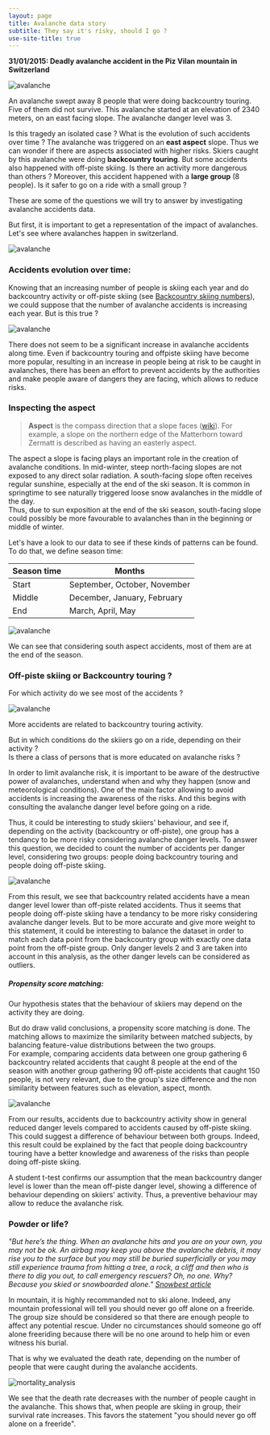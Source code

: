 ```yaml
---
layout: page
title: Avalanche data story
subtitle: They say it's risky, should I go ?
use-site-title: true
---
```


**31/01/2015: Deadly avalanche accident in the Piz Vilan mountain in Switzerland**

![avalanche](img/accident_31_01_2015.jpg)

An avalanche swept away 8 people that were doing backcountry touring. Five of them did not survive. This avalanche started at an elevation of 2340 meters, on an east facing slope. The avalanche danger level was 3.

Is this tragedy an isolated case ?
What is the evolution of such accidents over time ?
The avalanche was triggered on an **east aspect** slope. Thus we can wonder if there are aspects associated with higher risks. 
Skiers caught by this avalanche were doing **backcountry touring**. But some accidents also happened with off-piste skiing. Is there an activity more dangerous than others ?
Moreover, this accident happened with a **large group** (8 people). Is it safer to go on a ride with a small group ?

These are some of the questions we will try to answer by investigating avalanche accidents data.

But first, it is important to get a representation of the impact of avalanches. Let's see where avalanches happen in switzerland.


![avalanche](img/images_data_story/map.png)

### Accidents evolution over time:

Knowing that an increasing number of people is skiing each year and do backcountry activity or off-piste skiing (see [Backcountry skiing numbers](https://books.google.ch/books?id=V3BADwAAQBAJ)), we could suppose that the number of avalanche accidents is increasing each year. But is this true ?

![avalanche](img/images_data_story/time_evolution.png)

There does not seem to be a significant increase in avalanche accidents along time. Even if backcountry touring and offpiste skiing have become more popular, resulting in an increase in people being at risk to be caught in avalanches, there has been an effort to prevent accidents by the authorities and make people aware of dangers they are facing, which allows to reduce risks.

### Inspecting the aspect

> **Aspect** is the compass direction that a slope faces ([wiki](https://en.wikipedia.org/wiki/Aspect_(geography))). For example, a slope on the northern edge of the Matterhorn toward Zermatt is described as having an easterly aspect.

The aspect a slope is facing plays an important role in the creation of avalanche conditions.
In mid-winter, steep north-facing slopes are not exposed to any direct solar radiation. A south-facing slope often receives regular sunshine, especially at the end of the ski season. It is common in springtime to see naturally triggered loose snow avalanches in the middle of the day.
<br>
Thus, due to sun exposition at the end of the ski season, south-facing slope could possibly be more favourable to avalanches than in the beginning or middle of winter.

Let's have a look to our data to see if these kinds of patterns can be found.
To do that, we define season time:

| Season time | Months                        |
| ----------- | ----------------------------- |
| Start       | September, October,  November |
| Middle      | December, January, February   |
| End         | March, April, May             |



![avalanche](img/images_data_story/aspect_analysis.png)

We can see that considering south aspect accidents, most of them are at the end of the season.

###  Off-piste skiing or Backcountry touring ?

For which activity do we see most of the accidents ?

![avalanche](img/images_data_story/activity_count.png)

More accidents are related to backcountry touring activity.

But in which conditions do the skiiers go on a ride, depending on their activity ?
<br>
Is there a class of persons that is more educated on avalanche risks ?

In order to limit avalanche risk, it is important to be aware of the destructive power of avalanches, understand when and why they happen (snow and meteorological conditions).
One of the main factor allowing to avoid accidents is increasing the awareness of the risks. And this begins with consulting the avalanche danger level before going on a ride.

Thus, it could be interesting to study skiiers' behaviour, and see if, depending on the activity (backcountry or off-piste), one group has a tendancy to be more risky considering avalanche danger levels.
To answer this question, we decided to count the number of accidents per danger level, considering two groups: people doing backcountry touring and people doing off-piste skiing.

![avalanche](img/images_data_story/capture.jpg)

From this result, we see that backcountry related accidents have a mean danger level lower than off-piste related accidents. Thus it seems that people doing off-piste skiing have a tendancy to be more risky considering avalanche danger levels.
But to be more accurate and give more weight to this statement, it could be interesting to balance the dataset in order to match each data point from the backcountry group with exactly one data point from the off-piste group.
Only danger levels 2 and 3 are taken into account in this analysis, as the other danger levels can be considered as outliers.

##### Propensity score matching:

Our hypothesis states that the behaviour of skiiers may depend on the activity they are doing.

But do draw valid conclusions, a propensity score matching is done. The matching allows to maximize the similarity between matched subjects, by balancing feature-value distributions between the two groups.
<br> For example, comparing accidents data between one group gathering 6 backcountry related accidents that caught 8 people at the end of the season with another group gathering 90 off-piste accidents that caught 150 people, is not very relevant, due to the group's size difference and the non similarity between features such as elevation, aspect, month.

![avalanche](img/images_data_story/activity_danger_level.png)

From our results, accidents due to backcountry activity show in general reduced danger levels compared to accidents caused by off-piste skiing. This could suggest a difference of behaviour between both groups. Indeed, this result could be explained by the fact that people doing backcountry touring have a better knowledge and awareness of the risks than people doing off-piste skiing.

A student t-test confirms our assumption that the mean backcountry danger level is lower than the mean off-piste danger level, showing a difference of behaviour depending on skiiers' activity.
Thus, a preventive behaviour may allow to reduce the avalanche risk.

### Powder or life?

_"But here’s the thing. When an avalanche hits and you are on your own, you may not be ok. An airbag may keep you above the avalanche debris, it may rise you to the surface but you may still be buried superficially or you may still experience trauma from hitting a tree, a rock, a cliff and then who is there to dig you out, to call emergency rescuers?
Oh, no one. Why? Because you skied or snowboarded alone." [Snowbest article](http://www.snowsbest.com/ski-or-board-off-piste-alone-dont-be-an-idiot/)_

In mountain, it is highly recommanded not to ski alone. Indeed, any mountain professional will tell you should never go off alone on a freeride. The group size should be considered so that there are enough people to affect any potential rescue. Under no circumstances should someone go off alone freeriding because there will be no one around to help him or even witness his burial.

That is why we evaluated the death rate, depending on the number of people that were caught during the avalanche accidents.

![mortality_analysis](img/images_data_story/death_rate.png)

We see that the death rate decreases with the number of people caught in the avalanche. This shows that, when people are skiing in group, their survival rate increases. This favors the statement "you should never go off alone on a freeride".
